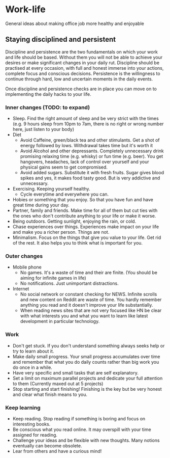 # Work-life
General ideas about making office job more healthy and enjoyable

## Staying disciplined and persistent
Discipline and persistence are the two fundamentals on which your work and life should be based. Without them you will not be able to achieve your desires or make significant changes in your daily rut. 
Discipline should be practised at every occasion, with full and honest immerse into your actions, complete focus and conscious decisions.
Persistence is the willingness to continue through hard, low and uncertain moments in the daily events.

Once discipline and persistence checks are in place you can move on to implementing the daily hacks to your life.

### Inner changes (TODO: to expand)
- Sleep. Find the right amount of sleep and be very strict with the times (e.g. 9 hours sleep from 10pm to 7am, there is no right or wrong number here, just listen to your body)
- Diet
  - Avoid Caffeine, green/black tea and other stimulants. Get a shot of energy followed by lows. Withdrawal takes time but it's worth it
  - Avoid Alcohol and other depressants. Completely unnecessary drink promising relaxing time (e.g. whisky) or fun time (e.g. beer). You get hangovers, headaches, lack of control over yourself and your physical gains seem to get compromised.
  - Avoid added sugars. Substitute it with fresh fruits. Sugar gives blood spikes and yes, it makes food tasty good. But is very addictive and unnecessary.
- Exercising. Keeping yourself healthy.
  - Cycle everytime and everywhere you can.
- Hobies or something that you enjoy. So that you have fun and have great time during your day.
- Partner, family and friends. Make time for all of them but cut ties with the ones who don't contribute anything to your life or make it worse.
- Being outdoors. Getting sunlight, enjoying the rain, or cold.
- Chase experiences over things. Experiences make impact on your life and make you a richer person. Things are not.
- Minimalism. Focus on the things that give you value to your life. Get rid of the rest. It also helps you to think what is important for you.
  
### Outer changes
- Mobile phone
  - No games. It's a waste of time and their are finite. (You should be aiming for infinite games in life)
  - No notifications. Just unimportant distractions.
- Internet
  - No social network or constant checking for NEWS. Infinite scrolls and new content on Reddit are waste of time. You hardly remember anything you read and it doesn't improve your life substantially. 
  - When reading news sites that are not very focused like HN be clear with what interests you and what you want to learn like latest development in particular technology.

### Work
- Don't get stuck. If you don't understand something always seeks help or try to learn about it.
- Make daily small progress. Your small progress accumulates over time and remember that what you do daily counts rather than big work you do once in a while.
- Have very specific and small tasks that are self explanatory.
- Set a limit on maximum parallel projects and dedicate your full attention to them (Currently maxed out at 5 projects)
- Stop starting and start finishing! Finishing is the key but be very honest and clear what finish means to you.

### Keep learning
- Keep reading. Stop reading if something is boring and focus on interesting books.
- Be conscious what you read online. It may overspill with your time assigned for reading.
- Challenge your ideas and be flexible with new thoughts. Many notions eventually can become obsolete.
- Lear from others and have a curious mind!

